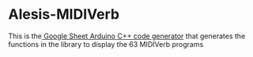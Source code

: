 # Alesis-MIDIVerb

<p>This is the<a href="https://docs.google.com/spreadsheets/d/1yQemGv53Av7L-OJZtf2nkcku0w0WbReV2ulC2aUQBb0/edit?usp=sharing" title="Goggle Sheet MIDIVerb Arduino Code Generator">
Google Sheet Arduino C++ code generator</a> that generates the functions in the library to display the 63 MIDIVerb programs</p>

